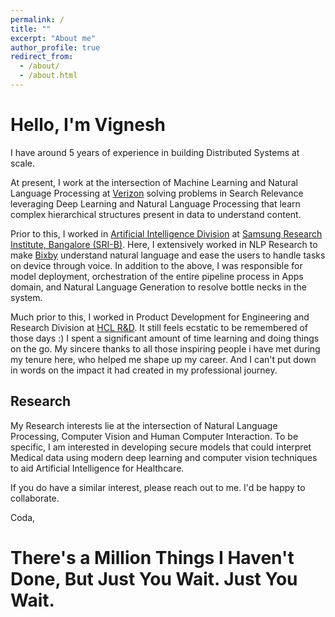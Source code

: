 ```yaml
---
permalink: /
title: ""
excerpt: "About me"
author_profile: true
redirect_from: 
  - /about/
  - /about.html
---
```



# Hello, I'm Vignesh


I have around 5 years of experience in building Distributed Systems at scale.

At present, I work at the intersection of Machine Learning and Natural Language Processing at [Verizon](https://www.verizon.com/) solving problems in Search Relevance leveraging Deep Learning and Natural Language Processing that learn complex hierarchical structures present in data to understand content.

Prior to this, I worked in [Artificial Intelligence Division](https://research.samsung.com/artificial-intelligence) at [Samsung Research Institute, Bangalore (SRI-B)](https://research.samsung.com/sri-b).
Here, I extensively worked in NLP Research to make [Bixby](https://www.samsung.com/global/galaxy/apps/bixby/) understand natural language and ease the users to handle tasks on device through voice. 
In addition to the above, I was responsible for model deployment, orchestration of the entire pipeline process in Apps domain, and Natural Language Generation to resolve bottle necks in the system.

Much prior to this, I worked in Product Development for Engineering and Research Division at [HCL R&D](https://www.hcltech.com/engineering-rd-services). 
It still feels ecstatic to be remembered of those days :) 
I spent a significant amount of time learning and doing things on the go.
My sincere thanks to all those inspiring people i have met during my tenure here, who helped me shape up my career.
And I can't put down in words on the impact it had created in my professional journey.


## Research

My Research interests lie at the intersection of Natural Language Processing, Computer Vision and Human Computer Interaction.
To be specific, I am interested in developing secure models that could interpret Medical data using 
modern deep learning and computer vision techniques to aid Artificial Intelligence for Healthcare.

If you do have a similar interest, please reach out to me. I'd be happy to collaborate.

Coda,
# There's a Million Things I Haven't Done, But Just You Wait. Just You Wait.
